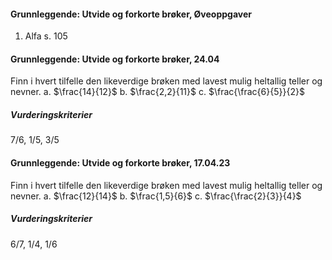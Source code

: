 #### Grunnleggende: Utvide og forkorte brøker,  Øveoppgaver

1. Alfa s. 105

#### Grunnleggende: Utvide og forkorte brøker,  24.04

Finn i hvert tilfelle den likeverdige brøken med lavest mulig heltallig teller og nevner.
a. $\frac{14}{12}$
b. $\frac{2,2}{11}$
c. $\frac{\frac{6}{5}}{2}$

##### Vurderingskriterier

7/6, 1/5, 3/5

#### Grunnleggende: Utvide og forkorte brøker,  17.04.23

Finn i hvert tilfelle den likeverdige brøken med lavest mulig heltallig teller og nevner.
a. $\frac{12}{14}$
b. $\frac{1,5}{6}$
c. $\frac{\frac{2}{3}}{4}$

##### Vurderingskriterier

6/7, 1/4, 1/6

